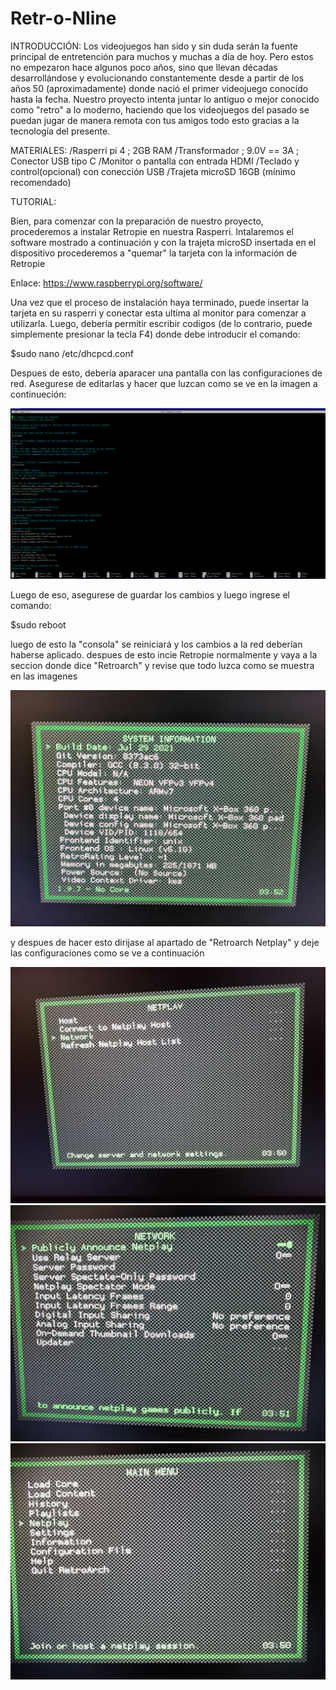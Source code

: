 # Retr-o-Nline

INTRODUCCIÓN:
Los videojuegos han sido y sin duda serán la fuente principal de entretención para muchos y muchas a día de hoy. Pero estos no empezaron hace algunos poco años, sino que
llevan décadas desarrollándose y evolucionando constantemente desde a partir de los años 50 (aproximadamente) donde nació el primer videojuego conocido hasta la fecha.
Nuestro proyecto intenta juntar lo antiguo o mejor conocido como "retro" a lo moderno, haciendo que los videojuegos del pasado se puedan jugar de manera remota con tus
amigos todo esto gracias a la tecnología del presente.

MATERIALES:
/Rasperri pi 4 ; 2GB RAM
/Transformador ; 9.0V == 3A ; Conector USB tipo C
/Monitor o pantalla con entrada HDMI
/Teclado y control(opcional) con conección USB
/Trajeta microSD 16GB (mínimo recomendado)

TUTORIAL:

Bien, para comenzar con la preparación de nuestro proyecto, procederemos a instalar Retropie en nuestra Rasperri. Intalaremos el software mostrado a continuación y con la
trajeta microSD insertada en el dispositivo procederemos a "quemar" la tarjeta con la información de Retropie

Enlace:
https://www.raspberrypi.org/software/

Una vez que el proceso de instalación haya terminado, puede insertar la tarjeta en su rasperri y conectar esta ultima al monitor para comenzar a utilizarla.
Luego, debería permitir escribir codigos (de lo contrario, puede simplemente presionar la tecla F4) donde debe introducir el comando:

$sudo nano /etc/dhcpcd.conf

Despues de esto, debería aparacer una pantalla con las configuraciones de red. Asegurese de editarlas y hacer que luzcan como se ve en la imagen a continueción:

![](RedConfig.png)

Luego de eso, asegurese de guardar los cambios y luego ingrese el comando: 

$sudo reboot

luego de esto la "consola" se reiniciará y los cambios a la red deberían haberse aplicado.
despues de esto incie Retropie normalmente y vaya a la seccion donde dice "Retroarch" y revise que todo luzca como se muestra en las imagenes

![](EmuladorConfig.jpg)

y despues de hacer esto dirijase al apartado de "Retroarch Netplay" y deje las configuraciones como se ve a continuación

![](NetplayConfig.jpg)
![](NetplayConfig2.jpg)
![](NetplayConfig3.jpg)
